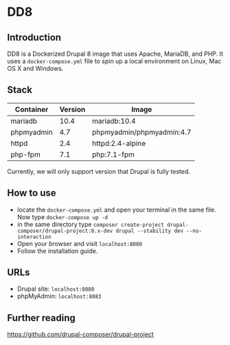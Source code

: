 # DD8
## Introduction
DD8 is a Dockerized Drupal 8 image that uses Apache, MariaDB, and PHP. It uses
a `docker-compose.yml` file to spin up a local environment on Linux, Mac OS X and Windows.
## Stack
| Container | Version | Image |
| --------- | ------- | ----- |
| mariadb   | 10.4    | mariadb:10.4 |
| phpmyadmin | 4.7    | phpmyadmin/phpmyadmin:4.7 |
| httpd | 2.4 | httpd:2.4-alpine
| php-fpm | 7.1 | php:7.1-fpm |

Currently, we will only support version that Drupal is fully tested.
## How to use
* locate the `docker-compose.yml` and open your terminal in the same file. Now type `docker-compose up -d`
* in the same directory type `composer create-project drupal-composer/drupal-project:8.x-dev drupal --stability dev --no-interaction`
* Open your browser and visit `localhost:8080`
* Follow the installation guide.
## URLs
* Drupal site: `localhost:8080`
* phpMyAdmin: `localhost:8083`
## Further reading
https://github.com/drupal-composer/drupal-project